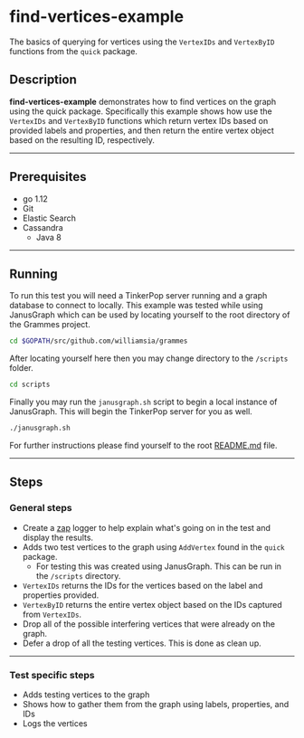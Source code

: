 # find-vertices-example

The basics of querying for vertices using the `VertexIDs` and `VertexByID` functions from the `quick` package.

## Description

**find-vertices-example** demonstrates how to find vertices on the graph using the quick package. Specifically this example shows how use the `VertexIDs` and `VertexByID` functions which return vertex IDs based on provided labels and properties, and then return the entire vertex object based on the resulting ID, respectively.

---

## Prerequisites

- go 1.12
- Git
- Elastic Search
- Cassandra
  - Java 8

---

## Running

To run this test you will need a TinkerPop server running and a graph database to connect to locally. This example was tested while using JanusGraph which can be used by locating yourself to the root directory of the Grammes project.

``` sh
cd $GOPATH/src/github.com/williamsia/grammes
```

After locating yourself here then you may change directory to the `/scripts` folder.

``` sh
cd scripts
```

Finally you may run the `janusgraph.sh` script to begin a local instance of JanusGraph. This will begin the TinkerPop server for you as well.

``` sh
./janusgraph.sh
```

For further instructions please find yourself to the root [README.md](../../README.md) file.

---

## Steps

### General steps

- Create a [zap](https://github.com/uber-go/zap) logger to help explain what's going on in the test and display the results.
- Adds two test vertices to the graph using `AddVertex` found in the `quick` package.
  - For testing this was created using JanusGraph. This can be run in the `/scripts` directory.
- `VertexIDs` returns the IDs for the vertices based on the label and properties provided.
- `VertexByID` returns the entire vertex object based on the IDs captured from `VertexIDs`.
- Drop all of the possible interfering vertices that were already on the graph.
- Defer a drop of all the testing vertices. This is done as clean up.

---

### Test specific steps

- Adds testing vertices to the graph
- Shows how to gather them from the graph using labels, properties, and IDs
- Logs the vertices
